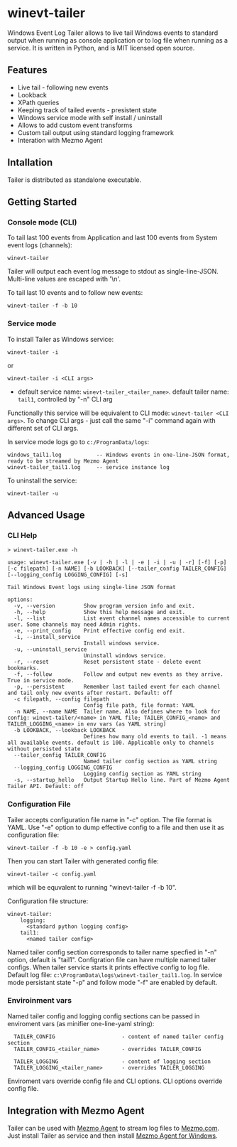 # winevt-tailer
Windows Event Log Tailer allows to live tail Windows events to standard output when running as console application or to log file when running as a service. It is written in Python, and is MIT licensed open source.

## Features
- Live tail - following new events
- Lookback
- XPath queries
- Keeping track of tailed events - presistent state
- Windows service mode with self install / uninstall
- Allows to add custom event transforms
- Custom tail output using standard logging framework
- Interation with Mezmo Agent

## Intallation
Tailer is distributed as standalone executable.

## Getting Started

### Console mode (CLI)

To tail last 100 events from Application and last 100 events from System event logs (channels):

```
winevt-tailer
```

Tailer will output each event log message to stdout as single-line-JSON. Multi-line values are escaped with '\n'.

To tail last 10 events and to follow new events:

```
winevt-tailer -f -b 10
```


### Service mode
To install Tailer as Windows service:

```winevt-tailer -i```

or

```winevt-tailer -i <CLI args>```

- default service name: ```winevt-tailer_<tailer_name>```. default tailer name: ```tail1```, controlled by "-n" CLI arg


Functionally this service will be equivalent to CLI mode:  ```winevt-tailer <CLI args>```. To change CLI args - just call the same "-i" command again with different set of CLI args.

In service mode logs go to ```c:/ProgramData/logs```:

```
windows_tail1.log           -- Windows events in one-line-JSON format, ready to be streamed by Mezmo Agent
winevt-tailer_tail1.log     -- service instance log
```

To uninstall the service:

```winevt-tailer -u```

## Advanced Usage

### CLI Help

```
> winevt-tailer.exe -h

usage: winevt-tailer.exe [-v | -h | -l | -e | -i | -u | -r] [-f] [-p] [-c filepath] [-n NAME] [-b LOOKBACK] [--tailer_config TAILER_CONFIG] [--logging_config LOGGING_CONFIG] [-s]

Tail Windows Event logs using single-line JSON format

options:
  -v, --version         Show program version info and exit.
  -h, --help            Show this help message and exit.
  -l, --list            List event channel names accessible to current user. Some channels may need Admin rights.
  -e, --print_config    Print effective config end exit.
  -i, --install_service
                        Install windows service.
  -u, --uninstall_service
                        Uninstall windows service.
  -r, --reset           Reset persistent state - delete event bookmarks.
  -f, --follow          Follow and output new events as they arrive. True in service mode.
  -p, --persistent      Remember last tailed event for each channel and tail only new events after restart. Default: off
  -c filepath, --config filepath
                        Config file path, file format: YAML
  -n NAME, --name NAME  Tailer name. Also defines where to look for config: winevt-tailer/<name> in YAML file; TAILER_CONFIG_<name> and TAILER_LOGGING_<name> in env vars (as YAML string)
  -b LOOKBACK, --lookback LOOKBACK
                        Defines how many old events to tail. -1 means all available events. default is 100. Applicable only to channels without persisted state
  --tailer_config TAILER_CONFIG
                        Named tailer config section as YAML string
  --logging_config LOGGING_CONFIG
                        Logging config section as YAML string
  -s, --startup_hello   Output Startup Hello line. Part of Mezmo Agent Tailer API. Default: off
 ```

### Configuration File

Tailer accepts configuration file name in "-c" option. The file format is YAML. Use "-e" option to dump effective config to a file and then use it as configuration file:

```
winevt-tailer -f -b 10 -e > config.yaml
```

Then you can start Tailer with generated config file:

```
winevt-tailer -c config.yaml
```

which will be equvalent to running "winevt-tailer -f -b 10".

Configuration file structure:

```
winevt-tailer:
    logging:
      <standard python logging config>
    tail1:
      <named tailer config>
```

Named tailer config section corresponds to tailer name specfied in "-n" option, default is "tail1". Configration file can have multiple named tailer configs. 
When tailer service starts it prints effective config to log file. Default log file: ```c:\ProgramData\logs\winevt-tailer_tail1.log```.
In service mode persistant state "-p" and follow mode "-f" are enabled by default.

### Enviroinment vars
Named tailer config and logging config sections can be passed in enviroment vars (as minifier one-line-yaml string):

```
  TAILER_CONFIG                     - content of named tailer config section
  TAILER_CONFIG_<tailer_name>       - overrides TAILER_CONFIG

  TAILER_LOGGING                    - content of logging section
  TAILER_LOGGING_<tailer_name>      - overrides TAILER_LOGGING
```

Enviroment vars override config file and CLI options. CLI options override config file.

## Integration with Mezmo Agent

Tailer can be used with [Mezmo Agent](https://github.com/logdna/logdna-agent-v2) to stream log files to [Mezmo.com](https://www.mezmo.com). Just install Tailer as service and then install [Mezmo Agent for Windows](https://community.chocolatey.org/packages/mezmo-agent).
